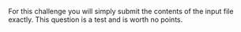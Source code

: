 For this challenge you will simply submit the contents of the input file exactly. This question is a test and is worth no points.